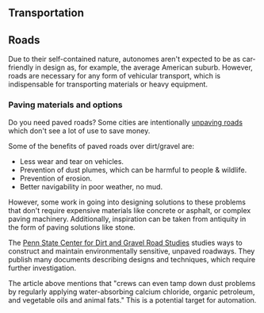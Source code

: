 <article>

# Transportation

## Roads

Due to their self-contained nature, autonomes aren't expected to be as car-friendly in design as, for example,
the average American suburb. However, roads are necessary for any form of vehicular transport, which is
indispensable for transporting materials or heavy equipment.

### Paving materials and options

Do you need paved roads? Some cities are intentionally [unpaving roads](https://www.wired.com/2016/07/cash-strapped-towns-un-paving-roads-cant-afford-fix/)
which don't see a lot of use to save money.

Some of the benefits of paved roads over dirt/gravel are:

- Less wear and tear on vehicles.
- Prevention of dust plumes, which can be harmful to people & wildlife.
- Prevention of erosion.
- Better navigability in poor weather, no mud.

However, some work in going into designing solutions to these problems that don't require expensive materials
like concrete or asphalt, or complex paving machinery. Additionally, inspiration can be taken from antiquity
in the form of paving solutions like stone.

The [Penn State Center for Dirt and Gravel Road Studies](https://www.dirtandgravel.psu.edu/) studies ways to
construct and maintain environmentally sensitive, unpaved roadways. They publish many documents describing
designs and techniques, which require further investigation.

The article above mentions that "crews can even tamp down dust problems by regularly applying water-absorbing
calcium chloride, organic petroleum, and vegetable oils and animal fats." This is a potential target for
automation.

</article>
